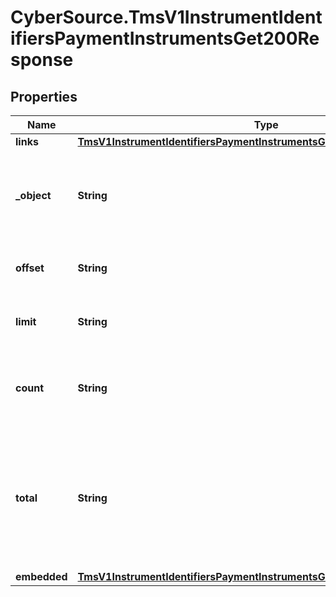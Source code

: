 # CyberSource.TmsV1InstrumentIdentifiersPaymentInstrumentsGet200Response

## Properties
Name | Type | Description | Notes
------------ | ------------- | ------------- | -------------
**links** | [**TmsV1InstrumentIdentifiersPaymentInstrumentsGet200ResponseLinks**](TmsV1InstrumentIdentifiersPaymentInstrumentsGet200ResponseLinks.md) |  | [optional] 
**_object** | **String** | &#39;Shows the response is a collection of objects.&#39;  Valid values: - collection  | [optional] 
**offset** | **String** | The offset parameter supplied in the request. | [optional] 
**limit** | **String** | The limit parameter supplied in the request. | [optional] 
**count** | **String** | The number of Payment Instruments returned in the array. | [optional] 
**total** | **String** | The total number of Payment Instruments associated with the Instrument Identifier in the zero-based dataset. | [optional] 
**embedded** | [**TmsV1InstrumentIdentifiersPaymentInstrumentsGet200ResponseEmbedded**](TmsV1InstrumentIdentifiersPaymentInstrumentsGet200ResponseEmbedded.md) |  | [optional] 


